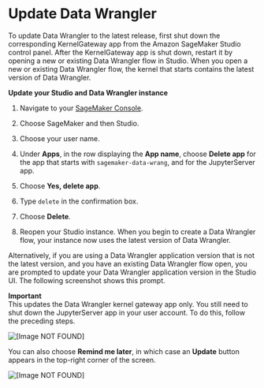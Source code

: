 # Update Data Wrangler<a name="data-wrangler-update"></a>

To update Data Wrangler to the latest release, first shut down the corresponding KernelGateway app from the Amazon SageMaker Studio control panel\. After the KernelGateway app is shut down, restart it by opening a new or existing Data Wrangler flow in Studio\. When you open a new or existing Data Wrangler flow, the kernel that starts contains the latest version of Data Wrangler\.

**Update your Studio and Data Wrangler instance**

1. Navigate to your [SageMaker Console](https://console.aws.amazon.com/sagemaker)\.

1. Choose SageMaker and then Studio\.

1. Choose your user name\.

1. Under **Apps**, in the row displaying the **App name**, choose **Delete app** for the app that starts with `sagemaker-data-wrang`, and for the JupyterServer app\.

1. Choose **Yes, delete app**\.

1. Type `delete` in the confirmation box\.

1. Choose **Delete**\.

1. Reopen your Studio instance\. When you begin to create a Data Wrangler flow, your instance now uses the latest version of Data Wrangler\.

Alternatively, if you are using a Data Wrangler application version that is not the latest version, and you have an existing Data Wrangler flow open, you are prompted to update your Data Wrangler application version in the Studio UI\. The following screenshot shows this prompt\. 

**Important**  
This updates the Data Wrangler kernel gateway app only\. You still need to shut down the JupyterServer app in your user account\. To do this, follow the preceding steps\.

![\[Image NOT FOUND\]](http://docs.aws.amazon.com/sagemaker/latest/dg/images/data-wrangler-1click-restart.png)

You can also choose **Remind me later**, in which case an **Update** button appears in the top\-right corner of the screen\.

![\[Image NOT FOUND\]](http://docs.aws.amazon.com/sagemaker/latest/dg/images/data-wrangler-1click-restart-update.png)